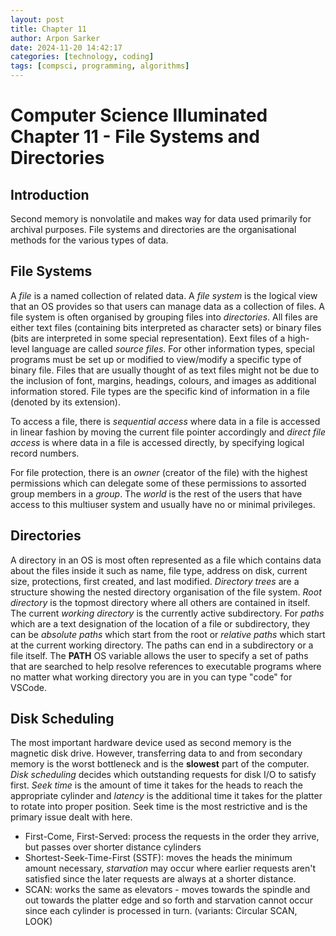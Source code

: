 ```yaml
---
layout: post
title: Chapter 11
author: Arpon Sarker
date: 2024-11-20 14:42:17
categories: [technology, coding]
tags: [compsci, programming, algorithms]
---
```


# Computer Science Illuminated Chapter 11 - File Systems and Directories

## Introduction
Second memory is nonvolatile and makes way for data used primarily for archival purposes. File systems and directories are the organisational methods for the various types of data.

## File Systems
A *file* is a named collection of related data. A *file system* is the logical view that an OS provides so that users can manage data as a collection of files. A file system is often organised by grouping files into *directories*. All files are either text files (containing bits interpreted as character sets) or binary files (bits are interpreted in some special representation). Eext files of a high-level language are called *source files*. For other information types, special programs must be set up or modified to view/modify a specific type of binary file. Files that are usually thought of as text files might not be due to the inclusion of font, margins, headings, colours, and images as additional information stored. File types are the specific kind of information in a file (denoted by its extension). 

To access a file, there is *sequential access* where data in a file is accessed in linear fashion by moving the current file pointer accordingly and *direct file access* is where data in a file is accessed directly, by specifying logical record numbers.

For file protection, there is an *owner* (creator of the file) with the highest permissions which can delegate some of these permissions to assorted group members in a *group*. The *world* is the rest of the users that have access to this multiuser system and usually have no or minimal privileges.

## Directories
A directory in an OS is most often represented as a file which contains data about the files inside it such as name, file type, address on disk, current size, protections, first created, and last modified. *Directory trees* are a structure showing the nested directory organisation of the file system. *Root directory* is the topmost directory where all others are contained in itself. The current *working directory* is the currently active subdirectory. For *paths* which are a text designation of the location of a file or subdirectory, they can be *absolute paths* which start from the root or *relative paths* which start at the current working directory. The paths can end in a subdirectory or a file itself. The **PATH** OS variable allows the user to specify a set of paths that are searched to help resolve references to executable programs where no matter what working directory you are in you can type "code" for VSCode.

## Disk Scheduling
The most important hardware device used as second memory is the magnetic disk drive. However, transferring data to and from secondary memory is the worst bottleneck and is the **slowest** part of the computer. *Disk scheduling* decides which outstanding requests for disk I/O to satisfy first. *Seek time* is the amount of time it takes for the heads to reach the appropriate cylinder and *latency* is the additional time it takes for the platter to rotate into proper position. Seek time is the most restrictive and is the primary issue dealt with here. 
- First-Come, First-Served: process the requests in the order they arrive, but passes over shorter distance cylinders 
- Shortest-Seek-Time-First (SSTF): moves the heads the minimum amount necessary, *starvation* may occur where earlier requests aren't satisfied since the later requests are always at a shorter distance.
- SCAN: works the same as elevators - moves towards the spindle and out towards the platter edge and so forth and starvation cannot occur since each cylinder is processed in turn. (variants: Circular SCAN, LOOK)
